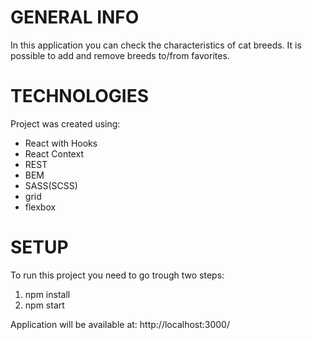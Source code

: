 # GENERAL INFO
In this application you can check the characteristics of cat breeds. It is possible to add and remove breeds to/from favorites.

# TECHNOLOGIES
Project was created using:
* React with Hooks
* React Context
* REST
* BEM
* SASS(SCSS)
* grid
* flexbox

#  SETUP
To run this project you need to go trough two steps:
1. npm install
2. npm start

Application will be available at: http://localhost:3000/

